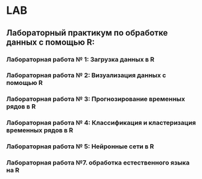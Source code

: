 # LAB

## Лабораторный практикум по обработке данных с помощью R:

### Лабораторная работа № 1: Загрузка данных в R

### Лабораторная работа № 2: Визуализация данных c помощью R

### Лабораторная работа № 3: Прогнозирование временных рядов в R

### Лабораторная работа № 4: Классификация и кластеризация временных рядов в R

### Лабораторная работа № 5: Нейронные сети в R

### Лабораторная работа №7. обработка естественного языка на R
